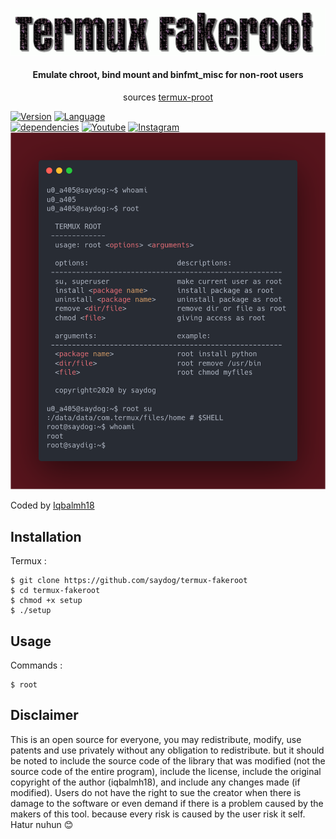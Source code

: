<p align="center"><img src="img/g-gif-update.gif" width="640" title="termux" alt="fakeroot">
<H4 align="center">
Emulate chroot, bind mount and binfmt_misc for non-root users
</H4>
<p align="center">sources <a href="https://github.com/termux/proot">termux-proot</a><p>
<a href="https://github.com/saydog"><img alt="Version" src="https://img.shields.io/badge/Version-1-brightgreen"/></a>
<a href="https://github.com/saydog"><img alt="Language" src="https://img.shields.io/badge/Language-Bash-brightgreen"/></a>
</br>
<a href="https://github.com/saydog"><img alt="dependencies" src="https://img.shields.io/badge/Dependencies-proot-lightgrey"/></a>
<a href="https://youtube.com/saydog-official"><img alt="Youtube" src="https://img.shields.io/badge/Youtube-SAYDOG-orange"/></a>
<a href="https://instagram.com/saydog.official"><img alt="Instagram" src="https://img.shields.io/badge/Instagram-Saydog.official-orange"/></a>
<img src="img/termux-fakeroot.png" width="640" title="fakeroot" alt="fakeroot"><p>
Coded by <a href="https://instagram.com/iqbalmh18">Iqbalmh18</a>
</p>

## Installation
Termux :
````
$ git clone https://github.com/saydog/termux-fakeroot
$ cd termux-fakeroot
$ chmod +x setup
$ ./setup
````

## Usage
Commands :

    $ root

## Disclaimer

This is an open source for everyone, you may redistribute, modify, use patents and use privately without any obligation to redistribute. but it should be noted to include the source code of the library that was modified (not the source code of the entire program), include the license, include the original copyright of the author (iqbalmh18), and include any changes made (if modified). Users do not have the right to sue the creator when there is damage to the software or even demand if there is a problem caused by the makers of this tool. because every risk is caused by the user risk it self.
Hatur nuhun 😊


